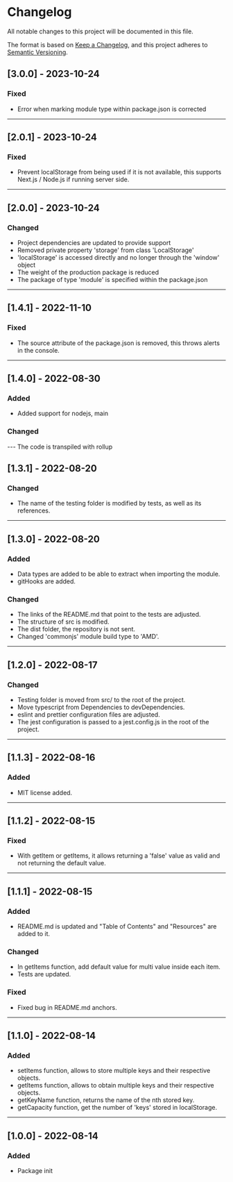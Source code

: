 # Changelog

All notable changes to this project will be documented in this file.

The format is based on [Keep a Changelog](https://keepachangelog.com/en/1.0.0/), and this project adheres to [Semantic Versioning](https://semver.org/spec/v2.0.0.html).

## [3.0.0] - 2023-10-24

### Fixed

- Error when marking module type within package.json is corrected

---

## [2.0.1] - 2023-10-24

### Fixed

- Prevent localStorage from being used if it is not available, this supports Next.js / Node.js if running server side.

---

## [2.0.0] - 2023-10-24

### Changed

- Project dependencies are updated to provide support
- Removed private property 'storage' from class 'LocalStorage'
- 'localStorage' is accessed directly and no longer through the 'window' object
- The weight of the production package is reduced
- The package of type 'module' is specified within the package.json

---

## [1.4.1] - 2022-11-10

### Fixed

- The source attribute of the package.json is removed, this throws alerts in the console.

---

## [1.4.0] - 2022-08-30

### Added

- Added support for nodejs, main

### Changed

--- The code is transpiled with rollup

## [1.3.1] - 2022-08-20

### Changed

- The name of the testing folder is modified by tests, as well as its references.

---

## [1.3.0] - 2022-08-20

### Added

- Data types are added to be able to extract when importing the module.
- gitHooks are added.

### Changed

- The links of the README.md that point to the tests are adjusted.
- The structure of src is modified.
- The dist folder, the repository is not sent.
- Changed 'commonjs' module build type to 'AMD'.

---

## [1.2.0] - 2022-08-17

### Changed

- Testing folder is moved from src/ to the root of the project.
- Move typescript from Dependencies to devDependencies.
- eslint and prettier configuration files are adjusted.
- The jest configuration is passed to a jest.config.js in the root of the project.

---

## [1.1.3] - 2022-08-16

### Added

- MIT license added.

---

## [1.1.2] - 2022-08-15

### Fixed

- With getItem or getItems, it allows returning a 'false' value as valid and not returning the default value.

---

## [1.1.1] - 2022-08-15

### Added

- README.md is updated and "Table of Contents" and "Resources" are added to it.

### Changed

- In getItems function, add default value for multi value inside each item.
- Tests are updated.

### Fixed

- Fixed bug in README.md anchors.

---

## [1.1.0] - 2022-08-14

### Added

- setItems function, allows to store multiple keys and their respective objects.
- getItems function, allows to obtain multiple keys and their respective objects.
- getKeyName function, returns the name of the nth stored key.
- getCapacity function, get the number of 'keys' stored in localStorage.

---

## [1.0.0] - 2022-08-14

### Added

- Package init
